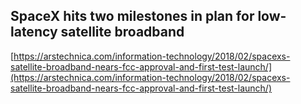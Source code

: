 ## SpaceX hits two milestones in plan for low-latency satellite broadband
  
  [https://arstechnica.com/information-technology/2018/02/spacexs-satellite-broadband-nears-fcc-approval-and-first-test-launch/](https://arstechnica.com/information-technology/2018/02/spacexs-satellite-broadband-nears-fcc-approval-and-first-test-launch/)
